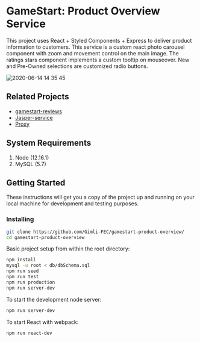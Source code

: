 # GameStart: Product Overview Service

This project uses React + Styled Components + Express to deliver product information to customers.  This service is a custom react photo carousel component with zoom and movement control on the main image.  The ratings stars component implements a custom tooltip on mouseover.  New and Pre-Owned selections are customized radio buttons.

![2020-06-14 14 35 45](https://user-images.githubusercontent.com/2312703/84604870-f2f3cc00-ae4d-11ea-9000-98afdc6f1165.gif)



## Related Projects

  - [gamestart-reviews](https://github.com/Gimli-FEC/gamestart-reviews)
  - [Jasper-service](https://github.com/Gimli-FEC/Jasper-service)
  - [Proxy](https://github.com/Gimli-FEC/tim-proxy)

## System Requirements

1. Node (12.16.1)
2. MySQL (5.7)

## Getting Started

These instructions will get you a copy of the project up and running on your local machine for development and testing purposes.


### Installing

```sh
git clone https://github.com/Gimli-FEC/gamestart-product-overview/
cd gamestart-product-overview
```

Basic project setup from within the root directory:

```sh
npm install
mysql -u root < db/dbSchema.sql
npm run seed
npm run test
npm run production
npm run server-dev
```

To start the development node server:
```sh
npm run server-dev
```
To start React with webpack:
```sh
npm run react-dev
```
